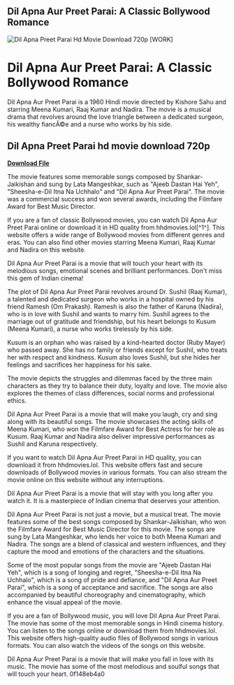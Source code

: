 ## Dil Apna Aur Preet Parai: A Classic Bollywood Romance

 
![Dil Apna Preet Parai Hd Movie Download 720p \[WORK\]](https://encrypted-tbn3.gstatic.com/images?q=tbn:ANd9GcQdgrT-bSAfP5tB67nEENKndewRw0pD4Lbqe4BVAFqEkQz-vp-l5tiSg2_U)

 
# Dil Apna Aur Preet Parai: A Classic Bollywood Romance
 
Dil Apna Aur Preet Parai is a 1960 Hindi movie directed by Kishore Sahu and starring Meena Kumari, Raaj Kumar and Nadira. The movie is a musical drama that revolves around the love triangle between a dedicated surgeon, his wealthy fiancÃ©e and a nurse who works by his side.
 
## Dil Apna Preet Parai hd movie download 720p


[**Download File**](https://searchdisvipas.blogspot.com/?download=2tMkUL)

 
The movie features some memorable songs composed by Shankar-Jaikishan and sung by Lata Mangeshkar, such as "Ajeeb Dastan Hai Yeh", "Sheesha-e-Dil Itna Na Uchhalo" and "Dil Apna Aur Preet Parai". The movie was a commercial success and won several awards, including the Filmfare Award for Best Music Director.
 
If you are a fan of classic Bollywood movies, you can watch Dil Apna Aur Preet Parai online or download it in HD quality from hhdmovies.lol[^1^]. This website offers a wide range of Bollywood movies from different genres and eras. You can also find other movies starring Meena Kumari, Raaj Kumar and Nadira on this website.
 
Dil Apna Aur Preet Parai is a movie that will touch your heart with its melodious songs, emotional scenes and brilliant performances. Don't miss this gem of Indian cinema!
  
The plot of Dil Apna Aur Preet Parai revolves around Dr. Sushil (Raaj Kumar), a talented and dedicated surgeon who works in a hospital owned by his friend Ramesh (Om Prakash). Ramesh is also the father of Karuna (Nadira), who is in love with Sushil and wants to marry him. Sushil agrees to the marriage out of gratitude and friendship, but his heart belongs to Kusum (Meena Kumari), a nurse who works tirelessly by his side.
 
Kusum is an orphan who was raised by a kind-hearted doctor (Ruby Mayer) who passed away. She has no family or friends except for Sushil, who treats her with respect and kindness. Kusum also loves Sushil, but she hides her feelings and sacrifices her happiness for his sake.
 
The movie depicts the struggles and dilemmas faced by the three main characters as they try to balance their duty, loyalty and love. The movie also explores the themes of class differences, social norms and professional ethics.
 
Dil Apna Aur Preet Parai is a movie that will make you laugh, cry and sing along with its beautiful songs. The movie showcases the acting skills of Meena Kumari, who won the Filmfare Award for Best Actress for her role as Kusum. Raaj Kumar and Nadira also deliver impressive performances as Sushil and Karuna respectively.
 
If you want to watch Dil Apna Aur Preet Parai in HD quality, you can download it from hhdmovies.lol. This website offers fast and secure downloads of Bollywood movies in various formats. You can also stream the movie online on this website without any interruptions.
 
Dil Apna Aur Preet Parai is a movie that will stay with you long after you watch it. It is a masterpiece of Indian cinema that deserves your attention.
  
Dil Apna Aur Preet Parai is not just a movie, but a musical treat. The movie features some of the best songs composed by Shankar-Jaikishan, who won the Filmfare Award for Best Music Director for this movie. The songs are sung by Lata Mangeshkar, who lends her voice to both Meena Kumari and Nadira. The songs are a blend of classical and western influences, and they capture the mood and emotions of the characters and the situations.
 
Some of the most popular songs from the movie are "Ajeeb Dastan Hai Yeh", which is a song of longing and regret, "Sheesha-e-Dil Itna Na Uchhalo", which is a song of pride and defiance, and "Dil Apna Aur Preet Parai", which is a song of acceptance and sacrifice. The songs are also accompanied by beautiful choreography and cinematography, which enhance the visual appeal of the movie.
 
If you are a fan of Bollywood music, you will love Dil Apna Aur Preet Parai. The movie has some of the most memorable songs in Hindi cinema history. You can listen to the songs online or download them from hhdmovies.lol. This website offers high-quality audio files of Bollywood songs in various formats. You can also watch the videos of the songs on this website.
 
Dil Apna Aur Preet Parai is a movie that will make you fall in love with its music. The movie has some of the most melodious and soulful songs that will touch your heart.
 0f148eb4a0
